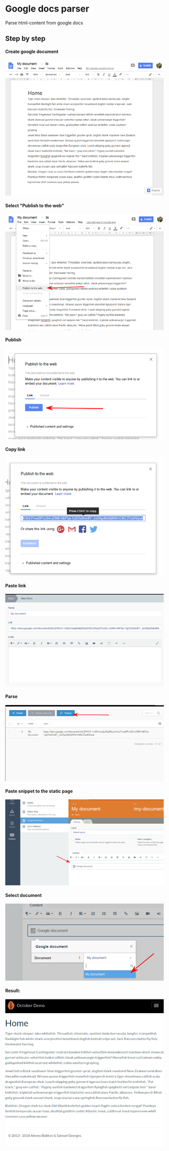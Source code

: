 Google docs parser
=============

Parse html-content from google docs

## Step by step
#### Create google document
![image](https://raw.githubusercontent.com/mcmraak/gdp/master/assets/images/docs/1_create_doc.png)
#### Select "Publish to the web"
![image](https://raw.githubusercontent.com/mcmraak/gdp/master/assets/images/docs/2_publish_to_web.png)
#### Publish
![image](https://raw.githubusercontent.com/mcmraak/gdp/master/assets/images/docs/3_publish.png)
#### Copy link
![image](https://raw.githubusercontent.com/mcmraak/gdp/master/assets/images/docs/4_copy_link.png)
#### Paste link
![image](https://raw.githubusercontent.com/mcmraak/gdp/master/assets/images/docs/5_paste_link.png)
#### Parse
![image](https://raw.githubusercontent.com/mcmraak/gdp/master/assets/images/docs/6_parser.png)
#### Paste snippet to the static page
![image](https://raw.githubusercontent.com/mcmraak/gdp/master/assets/images/docs/7_paste_snippet.png)
#### Select document
![image](https://raw.githubusercontent.com/mcmraak/gdp/master/assets/images/docs/8_select_doc.png)
#### Result:
![image](https://raw.githubusercontent.com/mcmraak/gdp/master/assets/images/docs/9_result.png)
